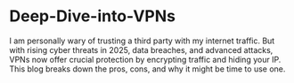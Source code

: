 # Deep-Dive-into-VPNs
I am personally wary of trusting a third party with my internet traffic. But with rising cyber threats in 2025, data breaches, and advanced attacks, VPNs now offer crucial protection by encrypting traffic and hiding your IP. This blog breaks down the pros, cons, and why it might be time to use one.
